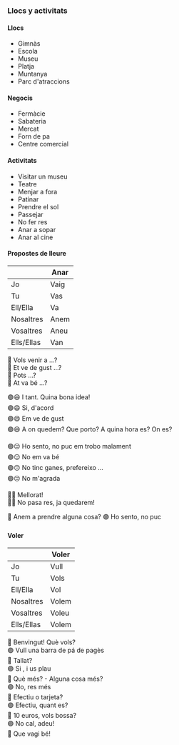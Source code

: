 ### Llocs y activitats

#### Llocs

- Gimnàs
- Escola
- Museu
- Platja
- Muntanya
- Parc d'atraccions

#### Negocis

- Fermàcie
- Sabateria
- Mercat
- Forn de pa
- Centre comercial

#### Activitats

- Visitar un museu
- Teatre
- Menjar a fora
- Patinar
- Prendre el sol
- Passejar
- No fer res
- Anar a sopar
- Anar al cine

#### Propostes de lleure

|           |  Anar  |
|-----------|-------|
| Jo        |   Vaig |
| Tu        |   Vas |
| Ell/Ella  |   Va  |
| Nosaltres |   Anem |
| Vosaltres |   Aneu |
| Ells/Ellas|   Van |

🔵 Vols venir a ...?\
🔵 Et ve de gust ...?\
🔵 Pots ...?\
🔵 At va bé ...?

🟣😄 I tant. Quina bona idea!\
🟣😄 Si, d'acord\
🟣😄 Em ve de gust\
🟣😄 A on quedem? Que porto? A quina hora es? On es?

🟣😔 Ho sento, no puc em trobo malament\
🟣😔 No em va bé\
🟣😔 No tinc ganes, prefereixo ...\
🟣😔 No m'agrada

🔵😔 Mellorat!\
🔵😔 No pasa res, ja quedarem!

🔵 Anem a prendre alguna cosa?
🟣 Ho sento, no puc

#### Voler

|           |  Voler  |
|-----------|-------|
| Jo        |   Vull |
| Tu        |   Vols |
| Ell/Ella  |   Vol  |
| Nosaltres |   Volem |
| Vosaltres |   Voleu |
| Ells/Ellas|   Volem |

🔵 Benvingut! Què vols?\
🟣 Vull una barra de pá de pagès\
🔵 Tallat?\
🟣 Si , i us plau\
🔵 Què més? - Alguna cosa més?\
🟣 No, res més\
🔵 Efectiu o tarjeta?\
🟣 Efectiu, quant es?\
🔵 10 euros, vols bossa?\
🟣 No cal, adeu!\
🔵 Que vagi bé!

